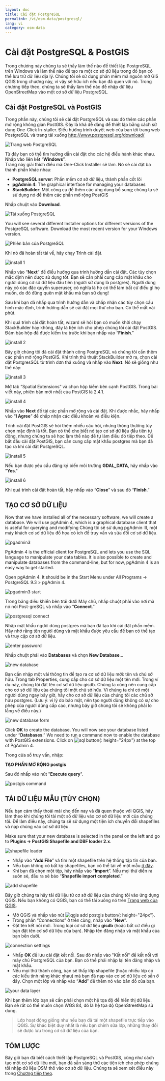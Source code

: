 ```yaml
---
layout: doc
title: Cài đặt PostgreSQL
permalink: /vi/osm-data/postgresql/
lang: vi
category: osm-data
---
```


Cài đặt PostgreSQL & PostGIS
====================


Trong chương này chúng ta sẽ thấy làm thế nào để thiết lập PostgreSQL trên Windows và làm thế nào để tạo ra một cơ sở dữ liệu trong đó bạn có thể lưu trữ dữ liệu địa lý. Chúng tôi sẽ sử dụng phần mềm mã nguồn mở GIS QGIS trong chương này, vì vậy sẽ hữu ích nếu bạn đã quen với nó. Trong chương tiếp theo, chúng ta sẽ thấy làm thế nào để nhập dữ liệu OpenStreetMap vào một cơ sở dữ liệu PostgreSQL.  

Cài đặt PostgreSQL và PostGIS
----------------------------------

Trong phần này, chúng tôi sẽ cài đặt PostgreSQL và sau đó thêm các phần mở rộng không gian PostGIS. Đây là khá dễ dàng để thiết lập bằng cách sử dụng One-Click In-staller. Điều hướng trình duyệt web của bạn tới trang web PostgreSQL và trang tải xuống <http://www.postgresql.org/download/>  

![Trang web PostgreSQL][]

Từ đây bạn có thể tìm hướng dẫn cài đặt cho các hệ điều hành khác nhau. Nhấp vào liên kết “**Windows**”.  
Trang này giải thích điều mà One-Click Installer sẽ làm. Nó sẽ cài đặt ba thành phần khác nhau:  

* **PostgreSQL server**:  Phần mềm cơ sở dữ liệu, thành phần cốt lõi  
* **pgAdmin 4**: The graphical interface for managing your databases  
* **StackBuilder**: Một công cụ để thêm các ứng dụng bổ sung; chúng ta sẽ sử dụng nó để thêm các phần mở rộng PostGIS  

Nhấp chuột vào **Download**.  

![Tải xuống PostgreSQL][]

You will see several different Installer options for different versions of the PostgreSQL software. Download the most recent version for your Windows version.

![Phiên bản của PostgreSQL][]

Khi nó đã hoàn tất tải về, hãy chạy Trình cài đặt.  

![install 1][]

Nhấp vào “**Next**” để điều hướng qua trình hướng dẫn cài đặt. Các tùy chọn mặc định nên được sử dụng tốt. Bạn sẽ cần phải cung cấp mật khẩu cho người dùng cơ sở dữ liệu đầu tiên (người sử dụng là postgres). Người dùng này có các đặc quyền superuser, có nghĩa là họ có thể làm bất cứ điều gì họ muốn, do đó đừng quên mật khẩu mà bạn sử dụng!  


Sau khi bạn đã nhấp qua trình hướng dẫn và chấp nhận các tùy chọn cấu hình mặc định, trình hướng dẫn sẽ cài đặt mọi thứ cho bạn. Có thể mất vài phút.  

Khi quá trình cài đặt hoàn tất, wizard sẽ hỏi bạn có muốn khởi chạy StackBuilder hay không, đây là tiện ích cho phép chúng tôi cài đặt PostGIS. Đảm bảo hộp đã được kiểm tra trước khi bạn nhấp vào “**Finish**.”  

![install 2][]

Bây giờ chúng tôi đã cài đặt thành công PostgreSQL và chúng tôi cần thêm các phần mở rộng PostGIS. Khi trình thủ thuật StackBuilder mở ra, chọn cài đặt PostgresSQL từ trình đơn thả xuống và nhấp vào **Next**.  Nó sẽ giống như thế này:  

![install 3][]

Mở tab “Spatial Extensions” và chọn hộp kiểm bên cạnh PostGIS. Trong bài viết này, phiên bản mới nhất của PostGIS là 2.4.1.  

![install 4][]

Nhấp vào **Next** để tải các phần mở rộng và cài đặt. Khi được nhắc, hãy nhấp vào “**I Agree**” để chấp nhận các điều khoản và điều kiện.  

Trình cài đặt PostGIS sẽ hỏi thêm nhiều câu hỏi, nhưng thông thường tùy chọn mặc định là tốt. Bạn có thể cho biết nó tạo cơ sở dữ liệu đầu tiên tự động, nhưng chúng ta sẽ học làm thế nào để tự làm điều đó tiếp theo. Để bắt đầu cài đặt PostGIS, bạn cần cung cấp mật khẩu postgres mà bạn đã tạo ra khi cài đặt PostgreSQL.  

![install 5][]

Nếu bạn được yêu cầu đăng ký biến môi trường **GDAL_DATA**, hãy nhấp vào "**Yes**."  

![install 6][]

Khi quá trình cài đặt hoàn tất, hãy nhấp vào “**Close**” và sau đó “**Finish**.”  

TẠO CƠ SỞ DỮ LIỆU
--------------------

Now that we have installed all of the necessary software, we will create a database. We will use pgAdmin 4, which is a graphical database client that is useful for querying and modifying
Chúng tôi sẽ sử dụng pgAdmin III, một máy khách cơ sở dữ liệu đồ họa có ích để truy vấn và sửa đổi cơ sở dữ liệu.  

![pgadmin3][]

PgAdmin 4 is the official client for PostgreSQL and lets you use the SQL language to manipulate your data tables.  It is also possible to create and manipulate databases from the command-line, but for now, pgAdmin 4 is an easy way to get started.  

Open pgAdmin 4.  It should be in the Start Menu under All Programs -> PostgreSQL 9.3 > pgAdmin 4.  

![pgadmin3 start][]

Trong bảng điều khiển bên trái dưới Máy chủ, nhấp chuột phải vào nơi mà nó nói Post-greSQL và nhấp vào “**Connect**.”  

![postgresql connect][]

Nhập mật khẩu người dùng postgres mà bạn đã tạo khi cài đặt phần mềm. Hãy nhớ rằng tên người dùng và mật khẩu được yêu cầu để bạn có thể tạo và truy cập cơ sở dữ liệu.  

![enter password][]

Nhấp chuột phải vào **Databases** và chọn **New Database**...  

![new database][]

Bạn cần nhập một vài thông tin để tạo ra cơ sở dữ liệu mới: tên và chủ sở hữu. Trong tab Properties, cung cấp cho cơ sở dữ liệu một tên mới. Trong ví dụ này, chúng tôi đặt tên cơ sở dữ liệu gisdb. Chúng ta cũng nên cung cấp cho cơ sở dữ liệu của chúng tôi một chủ sở hữu. Vì chúng ta chỉ có một người dùng ngay bây giờ, hãy cho cơ sở dữ liệu của chúng tôi các chủ sở hữu postgres. (Lưu ý: vì lý do bảo mật, nên tạo người dùng không có sự cho phép của người dùng cấp cao, nhưng bây giờ chúng tôi sẽ không phải lo lắng về điều này.)  

![new database form][]

<!-- Under the Definition tab, keep the defaults, but next to Template select template_postgis.  This will create our database with the proper spatial columns. -->

Click **OK** to create the database.  You will now see your database listed under “**Databases**.” We need to run a command now to enable the database with PostGIS extensions. Click on ![sql button][]{: height="24px"} at the top of PgAdmin 4.  



Trong cửa sổ truy vấn, nhập:  

**TẠO PHẦN MỞ RỘNG postgis**  

Sau đó nhấp vào nút "**Execute query**".  

![postgis command][]

TẢI DỮ LIỆU MẪU (TÙY CHỌN)
---------------------------

Nếu bạn cảm thấy thoải mái cho đến nay và đã quen thuộc với QGIS, hãy làm theo khi chúng tôi tải một số dữ liệu vào cơ sở dữ liệu mới của chúng tôi. Để làm điều này, chúng ta sẽ sử dụng một tiện ích chuyển đổi shapefiles và nạp chúng vào cơ sở dữ liệu.  

Make sure that your new database is selected in the panel on the left and go to **Plugins -> PostGIS Shapefile and DBF loader 2.x**.

![shapefile loader][]

-	Nhấp vào “**Add File**” và tìm một shapefile trên hệ thống tập tin của bạn.
-	Nếu bạn không có bất kỳ shapefiles, bạn có thể tải về một mẫu [ở đây](/files/buildings_sample.zip).
-	Khi bạn đã chọn một tệp, hãy nhấp vào “**Import**”. Nếu mọi thứ diễn ra suôn sẻ, đầu ra sẽ báo “**Shapefile import completed**.”

![add shapefile][]

Bây giờ chúng ta hãy tải dữ liệu từ cơ sở dữ liệu của chúng tôi vào ứng dụng QGIS. Nếu bạn không có QGIS, bạn có thể tải xuống nó trên [Trang web của QGIS](http://www.qgis.org/site/forusers/download.html).  

-	Mở QGIS và nhấp vào nút ![qgis add postgis button][]{: height="24px"}.  
-	Trong phần “Connections” ở trên cùng, nhấp vào “**New**”.  
-	Đặt tên kết nối mới. Trong loại cơ sở dữ liệu **gisdb** (hoặc bất cứ điều gì bạn đặt tên cơ sở dữ liệu của bạn). Nhập tên đăng nhập và mật khẩu của bạn bên dưới.  

![connection settings][]

-	Nhấp **OK** để lưu cài đặt kết nối. Sau đó nhấp vào "Kết nối" để kết nối với máy chủ PostgreSQL của bạn. Bạn có thể phải nhập lại tên đăng nhập và mật khẩu.  
-	Nếu mọi thứ thành công, bạn sẽ thấy lớp shapefile (hoặc nhiều lớp có các kiểu tính năng khác nhau) mà bạn đã nạp vào cơ sở dữ liệu có sẵn ở đây. Chọn một lớp và nhấp vào “**Add**” để thêm nó vào bản đồ của bạn.  

![your data layer][]

Khi bạn thêm lớp bạn sẽ cần phải chọn một hệ tọa độ để hiển thị dữ liệu. Bạn sẽ rất có thể muốn chọn WGS 84, đó là hệ tọa độ OpenStreetMap sử dụng.  

> Lớp hoạt động giống như nếu bạn đã tải một shapefile trực tiếp vào QGIS. Sự khác biệt duy nhất là nếu bạn chỉnh sửa lớp, những thay đổi sẽ được lưu trong cơ sở dữ liệu của bạn.  

TÓM LƯỢC
-------

Bây giờ bạn đã biết cách thiết lập PostgreSQL và PostGIS, cũng như cách tạo một cơ sở dữ liệu mới, bạn đã sẵn sàng thử các tiện ích cho phép chúng tôi nhập dữ liệu OSM thô vào cơ sở dữ liệu. Chúng ta sẽ xem xét điều này trong  [Chương tiếp theo](/vi/osm-data/osm2pgsql).  



[Trang web PostgreSQL]: /images/osm-data/postgresql-website.png
[Tải xuống PostgreSQL]: /images/osm-data/postgresql-download.png
[Phiên bản của PostgreSQL]: /images/osm-data/postgresql-version.png
[install 1]: /images/osm-data/postgresql-install-1.png
[install 2]: /images/osm-data/postgresql-install-2.png
[install 3]: /images/osm-data/postgresql-install-3.png
[install 4]: /images/osm-data/postgresql-install-4.png
[install 5]: /images/osm-data/postgresql-install-5.png
[install 6]: /images/osm-data/postgresql-install-6.png
[pgadmin3]: /images/osm-data/pgadmin3.png
[pgadmin3 start]: /images/osm-data/pgadmin3-start.png
[postgresql connect]: /images/osm-data/postgresql-connect.png
[enter password]: /images/osm-data/enter-password.png
[new database]: /images/osm-data/new-database.png
[new database form]: /images/osm-data/new-database-form.png
[sql button]: /images/osm-data/sql-button.png
[postgis command]: /images/osm-data/postgis-command.png
[shapefile loader]: /images/osm-data/shapefile-loader.png
[add shapefile]: /images/osm-data/add-shapefile.png
[qgis add postgis button]: /images/osm-data/add-postgis-button.png
[connection settings]: /images/osm-data/connection-settings.png
[your data layer]: /images/osm-data/your-data-layer.png







